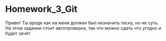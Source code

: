 # Homework_3_Git
Привет
Ты вроде как на меня должен был назначить таску, но не суть.
На этом задании стоит автопроверка, так что можно сдать что угодно и будет зачёт